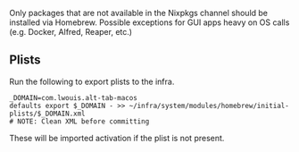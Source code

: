 Only packages that are not available in the Nixpkgs channel should be installed via Homebrew.
Possible exceptions for GUI apps heavy on OS calls (e.g. Docker, Alfred, Reaper, etc.)

## Plists

Run the following to export plists to the infra.

```
_DOMAIN=com.lwouis.alt-tab-macos
defaults export $_DOMAIN - >> ~/infra/system/modules/homebrew/initial-plists/$_DOMAIN.xml
# NOTE: Clean XML before committing
```

These will be imported activation if the plist is not present.
